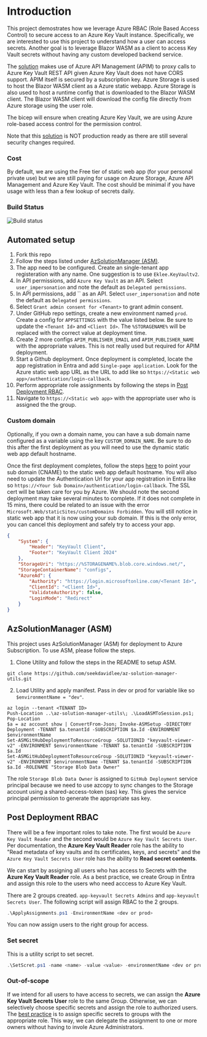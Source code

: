 # Introduction

This project demostrates how we leverage Azure RBAC (Role Based Access Control) to secure access to an Azure Key Vault instance. Specifically, we are interested to use this project to understand how a user can access secrets. Another goal is to leverage Blazor WASM as a client to access Key Vault secrets without having any custom developed backend service.

The [solution](./Docs/ARCH.md) makes use of Azure API Management (APIM) to proxy calls to Azure Key Vault REST API given Azure Key Vault does not have CORS support. APIM itself is secured by a subscription key. Azure Storage is used to host the Blazor WASM client as a Azure static webapp. Azure Storage is also used to host a runtime config that is downloaded to the Blazor WASM client. The Blazor WASM client will download the config file directly from Azure storage using the user role.

The bicep will ensure when creating Azure Key Vault, we are using Azure role-based access control for the permission control.

Note that this [solution](./Docs/ARCH.md) is NOT production ready as there are still several security changes required.

### Cost

By default, we are using the Free tier of static web app (for your personal private use) but we are still paying for usage on Azure Storage, Azure API Management and Azure Key Vault. The cost should be minimal if you have usage with less than a few lookup of secrets daily.

### Build Status
![Build status](https://github.com/seekdavidlee/Eklee-KeyVault/actions/workflows/app.yml/badge.svg)

## Automated setup

1. Fork this repo
1. Follow the steps listed under [AzSolutionManager (ASM)](#azsolutionmanager-asm).
1. The app need to be configured. Create an single-tenant app registeration with any name. One suggestion is to use `Eklee.KeyVaultv2`.
1. In API permissions, add `Azure Key Vault` as an API. Select `user_impersonation` and note the default as `Delegated permissions`.
1. In API permissions, add `` as an API. Select `user_impersonation` and note the default as `Delegated permissions`.
1. Select `Grant admin consent for <Tenant>` to grant admin consent.
1. Under GitHub repo settings, create a new environment named `prod`. Create a config for `APPSETTINGS` with the value listed below. Be sure to update the `<Tenant Id>` and `<Client Id>`. The `%STORAGENAME%` will be replaced with the correct value at deployment time.
1. Create 2 more configs `APIM_PUBLISHER_EMAIL` and `APIM_PUBLISHER_NAME` with the appropriate values. This is not really used but required for APIM deployment.
1. Start a Github deployment. Once deployment is completed, locate the app registration in Entra and add `Single-page application`. Look for the Azure static web app URL as the URL to add like so `https://<Static web app>/authentication/login-callback`.
1. Perform appropriate role assignments by following the steps in [Post Deployment RBAC](#post-deployment-rbac).
1. Navigate to `https://<Static web app>` with the appropriate user who is assigned the the group.

### Custom domain

Optionally, if you own a domain name, you can have a sub domain name configured as a variable using the key `CUSTOM_DOMAIN_NAME`. Be sure to do this after the first deployment as you will need to use the dynamic static web app default hostname. 

Once the first deployment completes, follow the steps [here](https://learn.microsoft.com/en-us/azure/static-web-apps/custom-domain) to point your sub domain (CNAME) to the static web app default hostname. You will also need to update the Authentication Url for your app registration in Entra like so `https://<Your Sub Domain>/authentication/login-callback`. The SSL cert will be taken care for you by Azure. We should note the second deployment may take several minutes to complete. If it does not complete in 15 mins, there could be related to an issue with the error `Microsoft.Web/staticSites/customDomains Forbidden`. You will still notice in static web app that it is now using your sub domain. If this is the only error, you can cancel this deployment and safely try to access your app.

```json
{
	"System": {
		"Header": "KeyVault Client",
		"Footer": "KeyVault Client 2024"
	},
	"StorageUri": "https://%STORAGENAME%.blob.core.windows.net/",
	"StorageContainerName": "configs",
	"AzureAd": {
		"Authority": "https://login.microsoftonline.com/<Tenant Id>",
		"ClientId": "<Client Id>",
		"ValidateAuthority": false,
		"LoginMode": "Redirect"
	}
}
```
## AzSolutionManager (ASM)

This project uses AzSolutionManager (ASM) for deployment to Azure Subscription. To use ASM, please follow the steps.

1. Clone Utility and follow the steps in the README to setup ASM.

```
git clone https://github.com/seekdavidlee/az-solution-manager-utils.git
```

2. Load Utility and apply manifest. Pass in dev or prod for variable like so ``` $environmentName = "dev" ```.

```
az login --tenant <TENANT ID>
Push-Location ..\az-solution-manager-utils\; .\LoadASMToSession.ps1; Pop-Location
$a = az account show | ConvertFrom-Json; Invoke-ASMSetup -DIRECTORY Deployment -TENANT $a.tenantId -SUBSCRIPTION $a.Id -ENVIRONMENT $environmentName
Set-ASMGitHubDeploymentToResourceGroup -SOLUTIONID "keyvault-viewer-v2" -ENVIRONMENT $environmentName -TENANT $a.tenantId -SUBSCRIPTION $a.Id
Set-ASMGitHubDeploymentToResourceGroup -SOLUTIONID "keyvault-viewer-v2" -ENVIRONMENT $environmentName -TENANT $a.tenantId -SUBSCRIPTION $a.Id -ROLENAME "Storage Blob Data Owner"
```

The role `Storage Blob Data Owner` is assigned to `GitHub Deployment` service principal because we need to use azcopy to sync changes to the Storage account using a shared-access-token (sas) key. This gives the service principal permission to generate the appropriate sas key.

## Post Deployment RBAC

There will be a few important roles to take note. The first would be `Azure Key Vault Reader` and the second would be `Azure Key Vault Secrets User`. Per documentation, the **Azure Key Vault Reader** role has the ability to "Read metadata of key vaults and its certificates, keys, and secrets" and the `Azure Key Vault Secrets User` role has the ability to **Read secret contents**. 

We can start by assigning all users who has access to Secrets with the **Azure Key Vault Reader** role. As a best practice, we create Group in Entra and assign this role to the users who need acccess to Azure Key Vault.

There are 2 groups created. `app-keyvault Secrets Admins` and `app-keyvault Secrets User`. The following script will assign RBAC to the 2 groups.

```powershell
.\ApplyAssignments.ps1 -EnvironmentName <dev or prod>
```

You can now assign users to the right group for access.

### Set secret

This is a utility script to set secret.

```powershell
.\SetScret.ps1 -name <name> -value <value> -environmentName <dev or prod>
```

### Out-of-scope

If we intend for all users to have access to secrets, we can assign the **Azure Key Vault Secrets User** role to the same Group. Otherwise, we can selectively choose specific secrets and assign the role to authorized users. The [best practice](https://docs.microsoft.com/en-us/azure/active-directory/roles/best-practices#6-use-groups-for-azure-ad-role-assignments-and-delegate-the-role-assignment) is to assign specific secrets to groups with the appropriate role. This way, we can delegate the assignment to one or more owners without having to invole Azure Administrators.